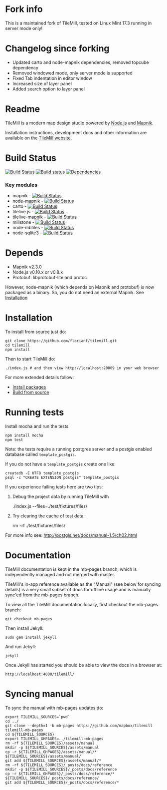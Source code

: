 # Fork info

This is a maintained fork of TileMill, tested on Linux Mint 17.3 running in server mode only!

# Changelog since forking

- Updated carto and node-mapnik dependencies, removed topcube dependency
- Removed windowed mode, only server mode is supported
- Fixed Tab indentation in editor window
- Increased size of layer panel
- Added search option to layer panel

# Readme

TileMill is a modern map design studio powered by [Node.js](http://nodejs.org) and [Mapnik](http://mapnik.org).

Installation instructions, development docs and other information are available on the [TileMill website](https://mapbox.com/tilemill).

# Build Status

[![Build Status](https://secure.travis-ci.org/mapbox/tilemill.png)](https://travis-ci.org/mapbox/tilemill)
[![Build status](https://ci.appveyor.com/api/projects/status/hw3rqpyd7bj0cb03?svg=true)](https://ci.appveyor.com/project/Mapbox/tilemill)
[![Dependencies](https://david-dm.org/mapbox/tilemill.png)](https://david-dm.org/mapbox/tilemill)

### Key modules

- mapnik - [![Build Status](https://secure.travis-ci.org/mapnik/mapnik.png?branch=2.3.x)](https://travis-ci.org/mapnik/mapnik)
- node-mapnik - [![Build Status](https://secure.travis-ci.org/mapnik/node-mapnik.png)](https://travis-ci.org/mapnik/node-mapnik)
- carto - [![Build Status](https://secure.travis-ci.org/mapbox/carto.png)](http://travis-ci.org/mapbox/carto)
- tilelive.js - [![Build Status](https://secure.travis-ci.org/mapbox/tilelive.js.png)](https://travis-ci.org/mapbox/tilelive.js)
- tilelive-mapnik - [![Build Status](https://secure.travis-ci.org/mapbox/tilelive-mapnik.png)](https://travis-ci.org/mapbox/tilelive-mapnik)
- millstone - [![Build Status](https://secure.travis-ci.org/mapbox/millstone.png)](http://travis-ci.org/mapbox/millstone)
- node-mbtiles - [![Build Status](https://secure.travis-ci.org/mapbox/node-mbtiles.png)](http://travis-ci.org/mapbox/node-mbtiles)
- node-sqlite3 - [![Build Status](https://secure.travis-ci.org/mapbox/node-sqlite3.png)](http://travis-ci.org/mapbox/node-sqlite3)

# Depends

- Mapnik v2.3.0
- Node.js v0.10.x or v0.8.x
- Protobuf: libprotobuf-lite and protoc

However, node-mapnik (which depends on Mapnik and protobuf) is now packaged as a binary. So, you do not need an external Mapnik. See [Installation](#installation)

# Installation

To install from source just do:

    git clone https://github.com/florianf/tilemill.git
    cd tilemill
    npm install

Then to start TileMill do:

    ./index.js # and then view http://localhost:20009 in your web browser

For more extended details follow:

- [Install packages](http://mapbox.com/tilemill/docs/install/)
- [Build from source](http://mapbox.com/tilemill/docs/source/)

# Running tests

Install mocha and run the tests

    npm install mocha
    npm test


Note: the tests require a running postgres server and a postgis enabled
database called `template_postgis`.

If you do not have a `template_postgis` create one like:

    createdb -E UTF8 template_postgis
    psql -c "CREATE EXTENSION postgis" template_postgis

If you experience failing tests here are two tips:

1. Debug the project data by running TileMill with

    ./index.js --files=./test/fixtures/files/

2. Try clearing the cache of test data:

    rm -rf ./test/fixtures/files/

For more info see: http://postgis.net/docs/manual-1.5/ch02.html


# Documentation

TileMill documentation is kept in the mb-pages branch, which is independently managed and not merged with master.

TileMill's in-app reference available as the "Manual" (see below for syncing details) is a very small subset of docs for offline usage and is manually
sync'ed from the mb-pages branch.

To view all the TileMill documentation locally, first checkout the mb-pages branch:

    git checkout mb-pages

Then install Jekyll:

    sudo gem install jekyll

And run Jekyll:

    jekyll

Once Jekyll has started you should be able to view the docs in a browser at:

    http://localhost:4000/tilemill/


# Syncing manual

To sync the manual with mb-pages updates do:

    export TILEMILL_SOURCES=`pwd`
    cd ../
    git clone --depth=1 -b mb-pages https://github.com/mapbox/tilemill tilemill-mb-pages
    cd ${TILEMILL_SOURCES}
    export TILEMILL_GHPAGES=../tilemill-mb-pages
    rm -rf ${TILEMILL_SOURCES}/assets/manual
    mkdir -p ${TILEMILL_SOURCES}/assets/manual
    cp -r ${TILEMILL_GHPAGES}/assets/manual/* ${TILEMILL_SOURCES}/assets/manual/
    git add ${TILEMILL_SOURCES}/assets/manual/*
    rm -rf ${TILEMILL_SOURCES}/_posts/docs/reference
    mkdir -p ${TILEMILL_SOURCES}/_posts/docs/reference
    cp -r ${TILEMILL_GHPAGES}/_posts/docs/reference/* ${TILEMILL_SOURCES}/_posts/docs/reference/
    git add ${TILEMILL_SOURCES}/_posts/docs/reference/*
